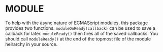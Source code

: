 #  MODULE  #

To help with the async nature of ECMAScript modules, this package provides two functions.
`moduleOnReady(callback)` can be used to save a callback for later.
`moduleReady()` then fires all of the saved callbacks.
You should call `moduleReady()` at the end of the topmost file of the module heirarchy in your source.
